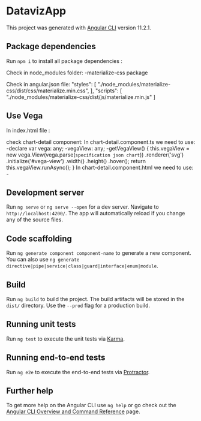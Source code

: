 # DatavizApp

This project was generated with [Angular CLI](https://github.com/angular/angular-cli) version 11.2.1.

## Package dependencies

Run `npm i` to install all package dependencies : 

Check in node_modules folder:
-materialize-css package

Check in angular.json file:
"styles": [
  "./node_modules/materialize-css/dist/css/materialize.min.css",
],
"scripts": [
  "./node_modules/materialize-css/dist/js/materialize.min.js"
]

## Use Vega
In index.html file : 
<script src="https://cdn.jsdelivr.net/npm/vega@5"></script>

check chart-detail component:
In chart-detail.component.ts we need to use:
-declare var vega: any;
-vegaView: any;
-getVegaView() {
    this.vegaView = new vega.View(vega.parse(`specification json chart`))
      .renderer('svg')
      .initialize('#vega-view')
      .width()
      .height()
      .hover();
    return this.vegaView.runAsync();
  }
In chart-detail.component.html we need to use:
-<div id="vega-view"></div>

## Development server

Run `ng serve` or `ng serve --open` for a dev server. Navigate to `http://localhost:4200/`. The app will automatically reload if you change any of the source files.

## Code scaffolding

Run `ng generate component component-name` to generate a new component. You can also use `ng generate directive|pipe|service|class|guard|interface|enum|module`.

## Build

Run `ng build` to build the project. The build artifacts will be stored in the `dist/` directory. Use the `--prod` flag for a production build.

## Running unit tests

Run `ng test` to execute the unit tests via [Karma](https://karma-runner.github.io).

## Running end-to-end tests

Run `ng e2e` to execute the end-to-end tests via [Protractor](http://www.protractortest.org/).

## Further help

To get more help on the Angular CLI use `ng help` or go check out the [Angular CLI Overview and Command Reference](https://angular.io/cli) page.
